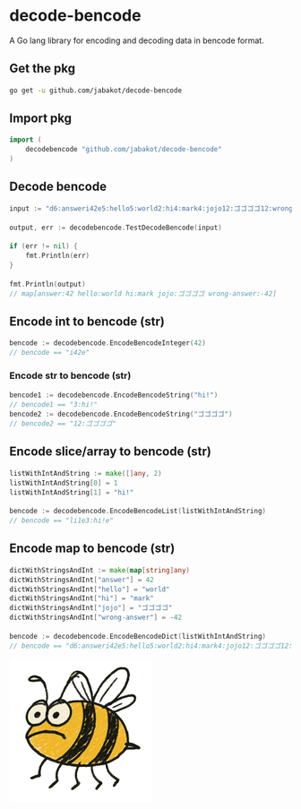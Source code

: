 # decode-bencode

A Go lang library for encoding and decoding data in bencode format.

## Get the pkg

```bash
go get -u github.com/jabakot/decode-bencode
```

## Import pkg

```go
import (
	decodebencode "github.com/jabakot/decode-bencode"
)
```

## Decode bencode

```go
input := "d6:answeri42e5:hello5:world2:hi4:mark4:jojo12:ゴゴゴゴ12:wrong-answeri-42ee"

output, err := decodebencode.TestDecodeBencode(input)

if (err != nil) {
    fmt.Println(err)
}

fmt.Println(output)
// map[answer:42 hello:world hi:mark jojo:ゴゴゴゴ wrong-answer:-42]

```

## Encode int to bencode (str)

```go
bencode := decodebencode.EncodeBencodeInteger(42)
// bencode == "i42e"
```

### Encode str to bencode (str)


```go
bencode1 := decodebencode.EncodeBencodeString("hi!")
// bencode1 == "3:hi!"
bencode2 := decodebencode.EncodeBencodeString("ゴゴゴゴ")
// bencode2 == "12:ゴゴゴゴ"
```


## Encode slice/array to bencode (str)


```go
listWithIntAndString := make([]any, 2)
listWithIntAndString[0] = 1
listWithIntAndString[1] = "hi!"

bencode := decodebencode.EncodeBencodeList(listWithIntAndString)
// bencode == "li1e3:hi!e"
```

## Encode map to bencode (str)

```go
dictWithStringsAndInt := make(map[string]any)
dictWithStringsAndInt["answer"] = 42
dictWithStringsAndInt["hello"] = "world"
dictWithStringsAndInt["hi"] = "mark"
dictWithStringsAndInt["jojo"] = "ゴゴゴゴ"
dictWithStringsAndInt["wrong-answer"] = -42

bencode := decodebencode.EncodeBencodeDict(listWithIntAndString)
// bencode == "d6:answeri42e5:hello5:world2:hi4:mark4:jojo12:ゴゴゴゴ12:wrong-answeri-42ee"
```


![Beencode](logo.png "bee encode")
